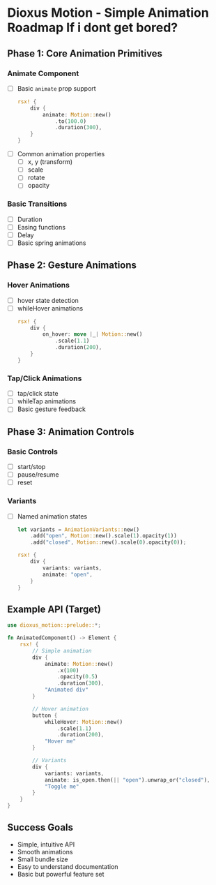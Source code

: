 # Dioxus Motion - Simple Animation Roadmap If i dont get bored?

## Phase 1: Core Animation Primitives
### Animate Component
- [ ] Basic `animate` prop support
  ```rust
  rsx! {
      div {
          animate: Motion::new()
              .to(100.0)
              .duration(300),
      }
  }
  ```
- [ ] Common animation properties
  - [ ] x, y (transform)
  - [ ] scale
  - [ ] rotate
  - [ ] opacity

### Basic Transitions
- [ ] Duration
- [ ] Easing functions
- [ ] Delay
- [ ] Basic spring animations

## Phase 2: Gesture Animations
### Hover Animations
- [ ] hover state detection
- [ ] whileHover animations
  ```rust
  rsx! {
      div {
          on_hover: move |_| Motion::new()
              .scale(1.1)
              .duration(200),
      }
  }
  ```

### Tap/Click Animations
- [ ] tap/click state
- [ ] whileTap animations
- [ ] Basic gesture feedback

## Phase 3: Animation Controls
### Basic Controls
- [ ] start/stop
- [ ] pause/resume
- [ ] reset

### Variants
- [ ] Named animation states
  ```rust
  let variants = AnimationVariants::new()
      .add("open", Motion::new().scale(1).opacity(1))
      .add("closed", Motion::new().scale(0).opacity(0));
  
  rsx! {
      div {
          variants: variants,
          animate: "open",
      }
  }
  ```


## Example API (Target)
```rust
use dioxus_motion::prelude::*;

fn AnimatedComponent() -> Element {
    rsx! {
        // Simple animation
        div {
            animate: Motion::new()
                .x(100)
                .opacity(0.5)
                .duration(300),
            "Animated div"
        }

        // Hover animation
        button {
            whileHover: Motion::new()
                .scale(1.1)
                .duration(200),
            "Hover me"
        }

        // Variants
        div {
            variants: variants,
            animate: is_open.then(|| "open").unwrap_or("closed"),
            "Toggle me"
        }
    }
}
```

## Success Goals
- Simple, intuitive API
- Smooth animations
- Small bundle size
- Easy to understand documentation
- Basic but powerful feature set
